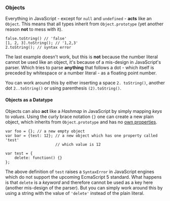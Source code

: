 ### Objects

Everything in JavaScript - except for `null` and `undefined` -  **acts** like an 
`Object`. This means that all types inherit from `Object.prototype` (yet another 
reason **not** to mess with it).

    false.toString() // 'false'
    [1, 2, 3].toString(); // '1,2,3'
    2.toString(); // syntax error

The last example doesn't work, but this is **not** because the number literal 
cannot be used like an object, it's because of a mis-design in JavaScript's 
parser. Which tries to parse **anything** that follows a dot - which itself is 
preceded by whitespace or a number literal - as a floating point number.

You can work around this by either inserting a space `2. toString()`, another dot
`2..toString()` or using parenthesis `(2).toString()`.

#### Objects as a Datatype

Objects can also **act** like a *Hashmap* in JavaScript by simply mapping *keys* to
*values*. Using the curly brace notation `{}` one can create a new plain object, 
which inherits from `Object.prototype` and has no [own
properties](#hasownproperty).

    var foo = {}; // a new empty object
    var bar = {test: 12}; // a new object which has one property called 'test'
                          // which value is 12

    var test = {
        delete: function() {}
    };

The above definition of `test` raises a `SyntaxError` in JavaScript engines which 
do not support the upcoming EcmaScript 5 standard. What happens is that `delete` 
is a *keyword* and therefore cannot be used as a key here (another mis-design of
the  parser). But you can simply work around this by using a string with the 
value of `'delete'` instead of the plain literal.

